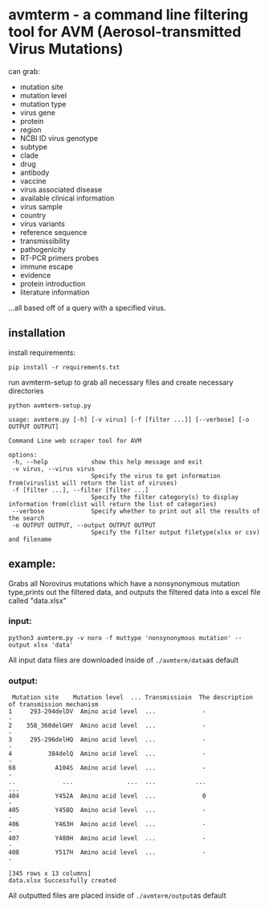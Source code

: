<h1>avmterm - a command line filtering tool for AVM (Aerosol-transmitted Virus Mutations)</h1>
<p>can grab:</p>
<ul>
 <li>mutation site</li>
 <li>mutation level</li>
 <li>mutation type</li>
 <li>virus gene</li>
 <li>protein</li>
 <li>region</li>
 <li>NCBI ID virus genotype</li>
 <li>subtype</li>
 <li>clade</li> 
 <li>drug</li>
 <li>antibody</li>
 <li>vaccine</li> 
 <li>virus associated disease</li>
 <li>available clinical information</li>
 <li>virus sample</li>
 <li>country</li>
 <li>virus variants</li>
 <li>reference sequence</li>
 <li>transmissibility</li>
 <li>pathogenicity</li>
 <li>RT-PCR primers probes</li>
 <li>immune escape</li>
 <li>evidence</li>
 <li>protein introduction</li>
 <li>literature information</li>
 </ul>
 ...all based off of a query with a specified virus.

<h2>installation</h2>
 install requirements: 

 ```
 pip install -r requirements.txt
 ```
 run avmterm-setup to grab all necessary files and create necessary directories
 ```
 python avmterm-setup.py  
 ```
 ```
usage: avmterm.py [-h] [-v virus] [-f [filter ...]] [--verbose] [-o OUTPUT OUTPUT]

Command Line web scraper tool for AVM

options:
  -h, --help            show this help message and exit
  -v virus, --virus virus
                        Specify the virus to get information from(viruslist will return the list of viruses)
  -f [filter ...], --filter [filter ...]
                        Specify the filter category(s) to display information from(clist will return the list of categories)
  --verbose             Specify whether to print out all the results of the search
  -o OUTPUT OUTPUT, --output OUTPUT OUTPUT
                        Specify the filter output filetype(xlsx or csv) and filename
```

<h2>example:</h2> 
Grabs all Norovirus mutations which have a nonsynonymous mutation type,prints out the filtered data, and outputs the filtered data into a excel file called "data.xlsx"
<h3>input:</h3>

```
python3 avmterm.py -v noro -f muttype 'nonsynonymous mutation' --output xlsx 'data' 
```
All input data files are downloaded inside of ``./avmterm/data``as default
<h3>output:</h3>

```
 Mutation site    Mutation level  ... Transmissioin  The description of transmission mechanism
1     293-294delDV  Amino acid level  ...             -                                          -
2    358_360delGHY  Amino acid level  ...             -                                          -
3     295-296delHQ  Amino acid level  ...             -                                          -
4          384delQ  Amino acid level  ...             -                                          -
68           A104S  Amino acid level  ...             -                                          -
..             ...               ...  ...           ...                                        ...
404          Y452A  Amino acid level  ...             0                                          -
405          Y458Q  Amino acid level  ...             -                                          -
406          Y463H  Amino acid level  ...             -                                          -
407          Y480H  Amino acid level  ...             -                                          -
408          Y517H  Amino acid level  ...             -                                          -

[345 rows x 13 columns]
data.xlsx Successfully created

```
All outputted files are placed inside of ``./avmterm/output``as default


